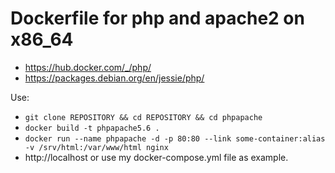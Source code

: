 # Dockerfile for php and apache2 on x86_64
* https://hub.docker.com/_/php/
* https://packages.debian.org/en/jessie/php/

Use:
* ``` git clone REPOSITORY && cd REPOSITORY && cd phpapache ```
* ``` docker build -t phpapache5.6 . ``` 
* ``` docker run --name phpapache -d -p 80:80 --link some-container:alias -v /srv/html:/var/www/html nginx ``` 
* http://localhost 
or use my docker-compose.yml file as example.
